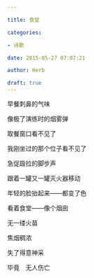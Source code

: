 ```yaml
---

title: 食堂

categories:

- 诗歌

date: 2015-05-27 07:07:21

author: Herb

draft: true
---
```


早餐刺鼻的气味

像极了演练时的烟雾弹



取餐窗口看不见了

我刚坐过的那个位子看不见了

急促趿拉的脚步声

跟着一罐又一罐灭火器移动



年轻的脸抬起来——都变了色

看着食堂——像个烟囱



无一缕火苗

焦烟稠浓

失了得意神采

毕竟　无人伤亡